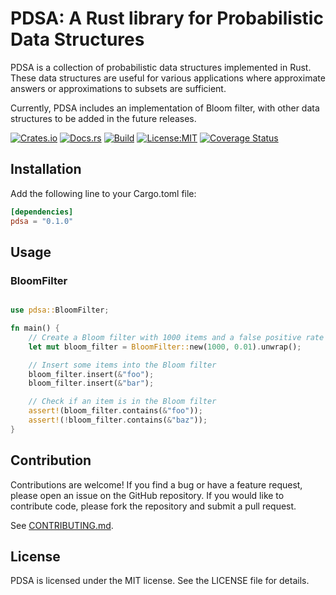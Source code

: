 # PDSA: A Rust library for Probabilistic Data Structures

PDSA is a collection of probabilistic data structures implemented in Rust. These data structures are useful for various applications where approximate answers or approximations to subsets are sufficient.

Currently, PDSA includes an implementation of Bloom filter, with other data structures to be added in the future releases.

[![Crates.io](https://img.shields.io/crates/v/pdsa.svg)](https://crates.io/crates/pdsa)
[![Docs.rs](https://docs.rs/pdsa/badge.svg)](https://docs.rs/pdsa)
[![Build](https://github.com/arunma/pdsa/actions/workflows/rust.yml/badge.svg)](https://github.com/arunma/pdsa/actions/workflows/rust.yml)
[![License:MIT](https://img.shields.io/badge/License-MIT-yellow.svg)](https://opensource.org/licenses/MIT)
[![Coverage Status](https://coveralls.io/repos/github/arunma/pdsa/badge.svg?branch=main)](https://coveralls.io/github/arunma/pdsa?branch=main)



## Installation

Add the following line to your Cargo.toml file:

```toml
[dependencies]
pdsa = "0.1.0"
```
## Usage 

### BloomFilter

```rust

use pdsa::BloomFilter;

fn main() {
    // Create a Bloom filter with 1000 items and a false positive rate of 1%
    let mut bloom_filter = BloomFilter::new(1000, 0.01).unwrap();

    // Insert some items into the Bloom filter
    bloom_filter.insert(&"foo");
    bloom_filter.insert(&"bar");

    // Check if an item is in the Bloom filter
    assert!(bloom_filter.contains(&"foo"));
    assert!(!bloom_filter.contains(&"baz"));
}
```

## Contribution
Contributions are welcome! If you find a bug or have a feature request, please open an issue on the GitHub repository. If you would like to contribute code, please fork the repository and submit a pull request.

See [CONTRIBUTING.md](CONTRIBUTING.md).


## License

PDSA is licensed under the MIT license. See the LICENSE file for details.



